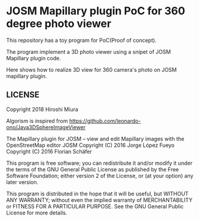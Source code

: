 JOSM Mapillary plugin PoC for 360 degree photo viewer
=====================================================

This repository has a toy program for PoC(Proof of concept).

The program implement a 3D photo viewer using a snipet of
JOSM Mapillary plugin code.

Here shows how to realize 3D view for 360 camera's photo on
JOSM mapillary plugin.



LICENSE
-------

Copyright 2018 Hiroshi Miura

Algorism is inspired from
https://github.com/leonardo-ono/Java3DSphereImageViewer

The Mapillary plugin for JOSM – view and edit Mapillary images with the OpenStreetMap editor JOSM
Copyright (C) 2016 Jorge López Fueyo
Copyright (C) 2016 Florian Schäfer

This program is free software; you can redistribute it and/or modify
it under the terms of the GNU General Public License as published by
the Free Software Foundation; either version 2 of the License, or
(at your option) any later version.

This program is distributed in the hope that it will be useful,
but WITHOUT ANY WARRANTY; without even the implied warranty of
MERCHANTABILITY or FITNESS FOR A PARTICULAR PURPOSE.  See the
GNU General Public License for more details.
